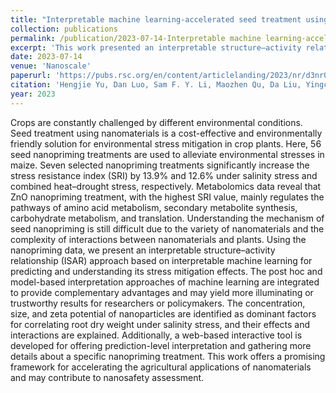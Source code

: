 ```yaml
---
title: "Interpretable machine learning-accelerated seed treatment using nanomaterials for environmental stress alleviation"
collection: publications
permalink: /publication/2023-07-14-Interpretable machine learning-accelerated seed treatment using nanomaterials for environmental stress alleviation
excerpt: 'This work presented an interpretable structure–activity relationship (ISAR) approach based on interpretable machine learning for predicting and understanding stress mitigation effects of seed nanopriming.'
date: 2023-07-14
venue: 'Nanoscale'
paperurl: 'https://pubs.rsc.org/en/content/articlelanding/2023/nr/d3nr02322b'
citation: 'Hengjie Yu, Dan Luo, Sam F. Y. Li, Maozhen Qu, Da Liu, Yingchao He, Fang Cheng. Interpretable machine learning-accelerated seed treatment using nanomaterials for environmental stress alleviation. Nanoscale, 2023, 15(32), 13437-13449.'
year: 2023
---
```


Crops are constantly challenged by different environmental conditions. Seed treatment using nanomaterials is a cost-effective and environmentally friendly solution for environmental stress mitigation in crop plants. Here, 56 seed nanopriming treatments are used to alleviate environmental stresses in maize. Seven selected nanopriming treatments significantly increase the stress resistance index (SRI) by 13.9% and 12.6% under salinity stress and combined heat–drought stress, respectively. Metabolomics data reveal that ZnO nanopriming treatment, with the highest SRI value, mainly regulates the pathways of amino acid metabolism, secondary metabolite synthesis, carbohydrate metabolism, and translation. Understanding the mechanism of seed nanopriming is still difficult due to the variety of nanomaterials and the complexity of interactions between nanomaterials and plants. Using the nanopriming data, we present an interpretable structure–activity relationship (ISAR) approach based on interpretable machine learning for predicting and understanding its stress mitigation effects. The post hoc and model-based interpretation approaches of machine learning are integrated to provide complementary advantages and may yield more illuminating or trustworthy results for researchers or policymakers. The concentration, size, and zeta potential of nanoparticles are identified as dominant factors for correlating root dry weight under salinity stress, and their effects and interactions are explained. Additionally, a web-based interactive tool is developed for offering prediction-level interpretation and gathering more details about a specific nanopriming treatment. This work offers a promising framework for accelerating the agricultural applications of nanomaterials and may contribute to nanosafety assessment.
